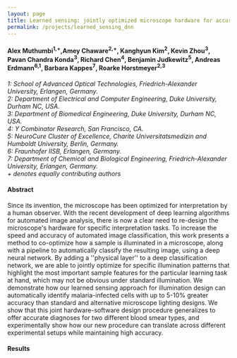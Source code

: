 ```yaml
---
layout: page
title: Learned sensing: jointly optimized microscope hardware for accurate image classification 
permalink: /projects/learned_sensing_dnn
---
```

#### Alex Muthumbi<sup>1,+</sup>,Amey Chaware<sup>2,+</sup>, Kanghyun Kim<sup>2</sup>, Kevin Zhou<sup>3</sup>, Pavan Chandra Konda<sup>3</sup>, Richard Chen<sup>4</sup>, Benjamin Judkewitz<sup>5</sup>, Andreas Erdmann<sup>6,1</sup>, Barbara Kappes<sup>7</sup>, Roarke Horstmeyer<sup>2,3</sup>
*1: School of Advanced Optical Technologies, Friedrich-Alexander University, Erlangen, Germany.*   
*2: Department of Electrical and Computer Engineering, Duke University, Durham NC, USA.*    
*3: Department of Biomedical Engineering, Duke University, Durham NC, USA.*    
*4: Y Combinator Research, San Francisco, CA.*    
*5: NeuroCure Cluster of Excellence, Charite Universitatsmedizin and Humboldt University, Berlin, Germany.*    
*6: Fraunhofer IISB, Erlangen, Germany.*    
*7: Department of Chemical and Biological Engineering, Friedrich-Alexander University, Erlangen, Germany.*    
*+ denotes equally contributing authors*   

#### Abstract
 Since its invention, the microscope has been optimized for interpretation by a human observer. With the recent development of deep learning algorithms for automated image analysis, there is now a clear need to re-design the microscope's hardware for specific interpretation tasks. To increase the speed and accuracy of automated image classification, this work presents a method to co-optimize how a sample is illuminated in a microscope, along with a pipeline to automatically classify the resulting image, using a deep neural network. By adding a ''physical layer'' to a deep classification network, we are able to jointly optimize for specific illumination patterns that highlight the most important sample features for the particular learning task at hand, which may not be obvious under standard illumination. We demonstrate how our learned sensing approach for illumination design can automatically identify malaria-infected cells with up to 5-10\% greater accuracy than standard and alternative microscope lighting designs. We show that this joint hardware-software design procedure generalizes to offer accurate diagnoses for two different blood smear types, and experimentally show how our new procedure can translate across different experimental setups while maintaining high accuracy.
 
 #### Results
 
